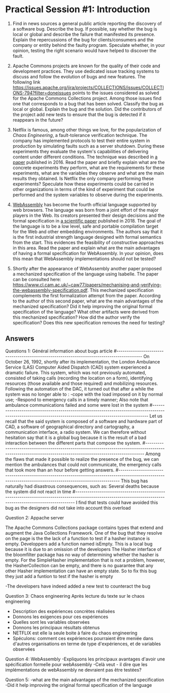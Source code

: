 # Practical Session #1: Introduction

1. Find in news sources a general public article reporting the discovery of a software bug. Describe the bug. If possible, say whether the bug is local or global and describe the failure that manifested its presence. Explain the repercussions of the bug for clients/consumers and the company or entity behind the faulty program. Speculate whether, in your opinion, testing the right scenario would have helped to discover the fault.

2. Apache Commons projects are known for the quality of their code and development practices. They use dedicated issue tracking systems to discuss and follow the evolution of bugs and new features. The following link https://issues.apache.org/jira/projects/COLLECTIONS/issues/COLLECTIONS-794?filter=doneissues points to the issues considered as solved for the Apache Commons Collections project. Among those issues find one that corresponds to a bug that has been solved. Classify the bug as local or global. Explain the bug and the solution. Did the contributors of the project add new tests to ensure that the bug is detected if it reappears in the future?

3. Netflix is famous, among other things we love, for the popularization of *Chaos Engineering*, a fault-tolerance verification technique. The company has implemented protocols to test their entire system in production by simulating faults such as a server shutdown. During these experiments they evaluate the system's capabilities of delivering content under different conditions. The technique was described in [a paper](https://arxiv.org/ftp/arxiv/papers/1702/1702.05843.pdf) published in 2016. Read the paper and briefly explain what are the concrete experiments they perform, what are the requirements for these experiments, what are the variables they observe and what are the main results they obtained. Is Netflix the only company performing these experiments? Speculate how these experiments could be carried in other organizations in terms of the kind of experiment that could be performed and the system variables to observe during the experiments.

4. [WebAssembly](https://webassembly.org/) has become the fourth official language supported by web browsers. The language was born from a joint effort of the major players in the Web. Its creators presented their design decisions and the formal specification in [a scientific paper](https://people.mpi-sws.org/~rossberg/papers/Haas,%20Rossberg,%20Schuff,%20Titzer,%20Gohman,%20Wagner,%20Zakai,%20Bastien,%20Holman%20-%20Bringing%20the%20Web%20up%20to%20Speed%20with%20WebAssembly.pdf) published in 2018. The goal of the language is to be a low level, safe and portable compilation target for the Web and other embedding environments. The authors say that it is the first industrial strength language designed with formal semantics from the start. This evidences the feasibility of constructive approaches in this area. Read the paper and explain what are the main advantages of having a formal specification for WebAssembly. In your opinion, does this mean that WebAssembly implementations should not be tested? 

5.  Shortly after the appearance of WebAssembly another paper proposed a mechanized specification of the language using Isabelle. The paper can be consulted here: https://www.cl.cam.ac.uk/~caw77/papers/mechanising-and-verifying-the-webassembly-specification.pdf. This mechanized specification complements the first formalization attempt from the paper. According to the author of this second paper, what are the main advantages of the mechanized specification? Did it help improving the original formal specification of the language? What other artifacts were derived from this mechanized specification? How did the author verify the specification? Does this new specification removes the need for testing?

## Answers
Questions 1: Général information about bugs article
#------------------------------------------------------------------------------------------
   On October 26, 1992, shortly after its implementation, the London Ambulance Service (LAS) Computer Aided Dispatch (CAD) system experienced a dramatic failure. 
This system, which was not previously automated, consisted of taking calls (recording the location on a form), identifying resources (those available and those required) and mobilizing resources. 
Following the automation of the DAC, it turned out that after a while the system was no longer able to :
	-cope with the load imposed on it by normal use;
	-Respond to emergency calls in a timely manner;
Also note that ambulance communications failed and some were lost in the system
#----------------------------------------------------------------------------------------------------------------------------------------------------------
Let us recall that the said system is composed of a software and hardware part of CAD, a software of geographical directory and cartography, a communication interface, a radio system. We can therefore without hesitation say that it is a global bug because it is the result of a bad interaction between the different parts that compose the system.
#----------------------------------------------------------------------------------------------------------------------------------------------------------- 
Among the flaws that made it possible to realize the presence of the bug, we can mention the ambulances that could not communicate, the emergency calls that took more than an hour before getting answers.
#------------------------------------------------------------------------------------------------------------------------------------------------------------
This bug has naturally had disastrous consequences, such as: Several deaths because the system did not react in time
#------------------------------------------------------------------------------------------------------------------------------------------------------------
I find that tests could have avoided this bug as the designers did not take into account this overload

Question 2: Appache server

The Apache Commons Collections package contains types that extend and augment the Java Collections Framework.
One of the bug that they resolve on the page is the the lack of a function to test if a hasher instance is empty.
Developpers add a function named isEmpty. This is a local bug because it is due to an omission of the developers
The Hasher interface of the bloomfilter package has no way of determining whether the hasher is empty. For the SimpleHasher implementation that is not a problem, however, the HasherCollection can be empty, and there is no guarantee that any other Hasher implementation can have an empty state. So to fix  this bug they just add a funtion to test if the hasher is empty

 -The developers have indeed added a new test to counteract the bug
 
Question 3: Chaos engineering
Après lecture du texte sur le chaos engineering
- Description des expériences concrètes réalisées
- Donnons les exigences pour ces expériences
- Quelles sont les variables observées
- Donnons les principaux résultats obtenus
- NETFLIX est elle la seule boite à faire du chaos engineering
- Spéculons: comment ces expériences pourraient être meniée dans d'autres organisations en terme de type d'expériences, et de variables observées

Question 4: WebAssembly
   -Expliquons les principaux avantages d'avoir une spécification formelle pour webAssembly 
   -Celà veut - il dire que les implémentations de webAssembly ne devraient pas être testées?

Question 5: 
-what are the main advantages of the mechanized specification
-Did it help improving the original formal specification of the language
